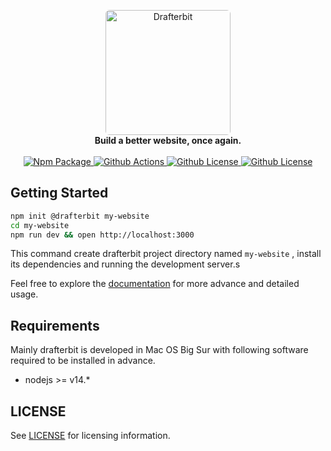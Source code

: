 
<p align="center">
     <a href="https://drafterbit.github.io/drafterbit">
       <img alt="Drafterbit" style="border-radius:6px" src="https://drafterbit.github.io/drafterbit/assets/img/logo.png" width="200"/>
     </a>
     <br/>
     <strong>Build a better website, once again.</strong>
     <br/>
     <br/>
     <a href="https://badge.fury.io/js/drafterbit">
        <img alt="Npm Package" src="https://badge.fury.io/js/drafterbit.svg"/>
     </a>
     <a href="https://github.com/egig/drafterbit/actions">
         <img alt="Github Actions" src="https://github.com/egig/drafterbit/workflows/test/badge.svg"/>
     </a>
     <a href="https://github.com/egig/drafterbit/blob/develop/LICENSE">
         <img alt="Github License" src="https://img.shields.io/github/license/drafterbit/drafterbit.svg"/>
     </a>
     <a href="https://github.com/egig/drafterbit/compare">
          <img alt="Github License" src="https://img.shields.io/badge/PRs-welcome-brightgreen.svg"/>
     </a>
</p>

## Getting Started

```sh
npm init @drafterbit my-website
cd my-website
npm run dev && open http://localhost:3000
```

This command create drafterbit project directory named `my-website` , install its dependencies
and running the development server.s

Feel free to explore the [documentation](https://drafterbit.github.io/drafterbit)
for more advance and detailed usage.

## Requirements

Mainly drafterbit is developed in Mac OS Big Sur with following software required to be installed in advance.

+ nodejs >= v14.*

## LICENSE

See [LICENSE](https://github.com/drafterbit/drafterbit/blob/develop/LICENSE) for licensing information.
